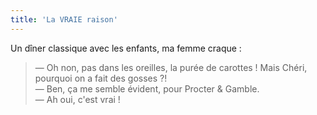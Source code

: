 ```yaml
---
title: 'La VRAIE raison'
---
```


Un dîner classique avec les enfants, ma femme craque :

> — Oh non, pas dans les oreilles, la purée de carottes ! Mais Chéri, pourquoi
> on a fait des gosses ?!  
> — Ben, ça me semble évident, pour Procter & Gamble.  
> — Ah oui, c'est vrai !
